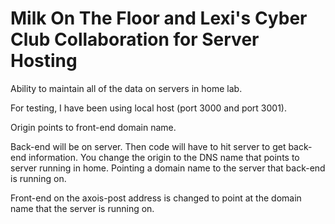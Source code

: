 # Milk On The Floor and Lexi's Cyber Club Collaboration for Server Hosting 

Ability to maintain all of the data on servers in home lab. 

For testing, I have been using local host (port 3000 and port 3001). 

Origin points to front-end domain name. 

Back-end will be on server. Then code will have to hit server to get back-end information. You change the origin to the DNS name that points to server running in home. Pointing a domain name to the server that back-end is running on.

Front-end on the axois-post address is changed to point at the domain name that the server is running on. 
